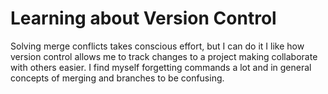 # Learning about Version Control
Solving merge conflicts takes conscious effort, but I can do it
I like how version control allows me to track changes to a project making collaborate with others easier. 
I find myself forgetting commands a lot and in general concepts of merging and branches to be confusing.  